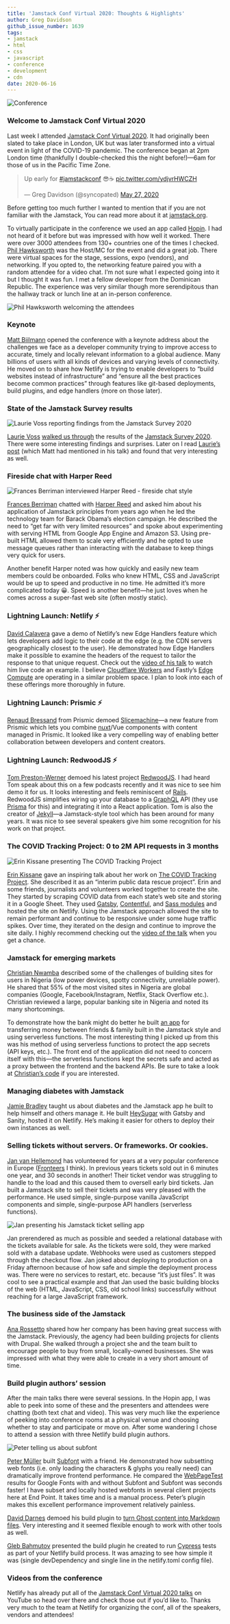 ```yaml
---
title: 'Jamstack Conf Virtual 2020: Thoughts & Highlights'
author: Greg Davidson
github_issue_number: 1639
tags:
- jamstack
- html
- css
- javascript
- conference
- development
- cdn
date: 2020-06-16
---
```


![Conference](/blog/2020/06/jamstack-conf-virtual-may-2020/conference.jpg)

### Welcome to Jamstack Conf Virtual 2020

Last week I attended [Jamstack Conf Virtual 2020](https://jamstackconf.com/2020/may/). It had originally been slated to take place in London, UK but was later transformed into a virtual event in light of the COVID-19 pandemic. The conference began at 2pm London time (thankfully I double-checked this the night before!)—​6am for those of us in the Pacific Time Zone.

<blockquote class="twitter-tweet"><p lang="en" dir="ltr">Up early for <a href="https://twitter.com/hashtag/jamstackconf?src=hash&amp;ref_src=twsrc%5Etfw">#jamstackconf</a> 😎☕️ <a href="https://t.co/ydjvrHWCZH">pic.twitter.com/ydjvrHWCZH</a></p>— Greg Davidson (@syncopated) <a href="https://twitter.com/syncopated/status/1265637434638778368?ref_src=twsrc%5Etfw">May 27, 2020</a></blockquote> <script async src="https://platform.twitter.com/widgets.js" charset="utf-8"></script>

Before getting too much further I wanted to mention that if you are not familiar with the Jamstack, You can read more about it at [jamstack.org](https://jamstack.org/).

To virtually participate in the conference we used an app called [Hopin](https://hopin.com/). I had not heard of it before but was impressed with how well it worked. There were over 3000 attendees from 130+ countries one of the times I checked. [Phil Hawksworth](https://www.hawksworx.com/) was the Host/​MC for the event and did a great job. There were virtual spaces for the stage, sessions, expo (vendors), and networking. If you opted to, the networking feature paired you with a random attendee for a video chat. I’m not sure what I expected going into it but I thought it was fun. I met a fellow developer from the Dominican Republic. The experience was very similar though more serendipitous than the hallway track or lunch line at an in-person conference.

![Phil Hawksworth welcoming the attendees](/blog/2020/06/jamstack-conf-virtual-may-2020/phil-welcome.png)

### Keynote

[Matt Biilmann](https://twitter.com/biilmann) opened the conference with a keynote address about the challenges we face as a developer community trying to improve access to accurate, timely and locally relevant information to a global audience. Many billions of users with all kinds of devices and varying levels of connectivity. He moved on to share how Netlify is trying to enable developers to “build websites instead of infrastructure” and “ensure all the best practices become common practices” through features like git-based deployments, build plugins, and edge handlers (more on those later).

### State of the Jamstack Survey results

![Laurie Voss reporting findings from the Jamstack Survey 2020](/blog/2020/06/jamstack-conf-virtual-may-2020/laurie-voss-talk.png)

[Laurie Voss](https://seldo.com/) [walked us through](https://slides.com/seldo/jamstack-survey-2020#/) the results of the [Jamstack Survey 2020](https://www.netlify.com/blog/2020/05/27/state-of-the-jamstack-survey-2020-first-results/). There were some interesting findings and surprises. Later on I read [Laurie’s post](https://seldo.com/posts/you-will-never-be-a-full-stack-developer/) (which Matt had mentioned in his talk) and found that very interesting as well.

### Fireside chat with Harper Reed

![Frances Berriman interviewed Harper Reed - fireside chat style](/blog/2020/06/jamstack-conf-virtual-may-2020/harper-phae-talk.png)

[Frances Berriman](https://fberriman.com/) chatted with [Harper Reed](https://harperreed.com/) and asked him about his application of Jamstack principles from years ago when he led the technology team for Barack Obama’s election campaign. He described the need to “get far with very limited resources” and spoke about experimenting with serving HTML from Google App Engine and Amazon S3. Using pre-built HTML allowed them to scale very efficiently and he opted to use message queues rather than interacting with the database to keep things very quick for users.

Another benefit Harper noted was how quickly and easily new team members could be onboarded. Folks who knew HTML, CSS and JavaScript would be up to speed and productive in no time. He admitted it’s more complicated today 😀. Speed is another benefit—he just loves when he comes across a super-fast web site (often mostly static).

### Lightning Launch: Netlify ⚡

[David Calavera](https://twitter.com/calavera) gave a demo of Netlify’s new Edge Handlers feature which lets developers add logic to their code at the edge (e.g. the CDN servers geographically closest to the user). He demonstrated how Edge Handlers make it possible to examine the headers of the request to tailor the response to that unique request. Check out the [video of his talk](https://www.youtube.com/watch?v=D44n8YVb5iI) to watch him live code an example. I believe [Cloudflare Workers](https://workers.cloudflare.com/) and Fastly’s [Edge Compute](https://www.fastly.com/products/edge-compute/serverless) are operating in a similar problem space. I plan to look into each of these offerings more thoroughly in future.

### Lightning Launch: Prismic ⚡

[Renaud Bressand](https://twitter.com/RenaudBressand) from Prismic demoed [Slicemachine](https://www.slicemachine.dev/)—​a new feature from Prismic which lets you combine [nuxt](https://nuxtjs.org/)/​Vue components with content managed in Prismic. It looked like a very compelling way of enabling better collaboration between developers and content creators.

### Lightning Launch: RedwoodJS ⚡

[Tom Preston-Werner](https://tom.preston-werner.com/) demoed his latest project [RedwoodJS](https://redwoodjs.com/). I had heard Tom speak about this on a few podcasts recently and it was nice to see him demo it for us. It looks interesting and feels reminiscent of [Rails](https://rubyonrails.org/). RedwoodJS simplifies wiring up your database to a [GraphQL](https://graphql.org/) API (they use [Prisma](https://www.prisma.io/) for this) and integrating it into a React application. Tom is also the creator of [Jekyll](https://jekyllrb.com/)—​a Jamstack-style tool which has been around for many years. It was nice to see several speakers give him some recognition for his work on that project.

### The COVID Tracking Project: 0 to 2M API requests in 3 months

![Erin Kissane presenting The COVID Tracking Project](/blog/2020/06/jamstack-conf-virtual-may-2020/kissane.png)

[Erin Kissane](http://incisive.nu/) gave an inspiring talk about her work on [The COVID Tracking Project](https://covidtracking.com). She described it as an “interim public data rescue project”. Erin and some friends, journalists and volunteers worked together to create the site. They started by scraping COVID data from each state’s web site and storing it in a Google Sheet. They used [Gatsby](https://www.gatsbyjs.com/), [Contentful](https://www.contentful.com/), and [Sass modules](https://css-tricks.com/introducing-sass-modules/) and hosted the site on Netlify. Using the Jamstack approach allowed the site to remain performant and continue to be responsive under some huge traffic spikes. Over time, they iterated on the design and continue to improve the site daily. I highly recommend checking out the [video of the talk](https://www.youtube.com/watch?v=ryngYoHXNfQ) when you get a chance.

### Jamstack for emerging markets

[Christian Nwamba](https://www.codebeast.dev/) described some of the challenges of building sites for users in Nigeria (low power devices, spotty connectivity, unreliable power). He shared that 55% of the most visited sites in Nigeria are global companies (Google, Facebook/​Instagram, Netflix, Stack Overflow etc.). Christian reviewed a large, popular banking site in Nigeria and noted its many shortcomings.

To demonstrate how the bank might do better he built [an app](https://proud-flower-060c1e01e.azurestaticapps.net/) for transferring money between friends & family built in the Jamstack style and using serverless functions. The most interesting thing I picked up from this was his method of using serverless functions to protect the app secrets (API keys, etc.). The front end of the application did not need to concern itself with this—​the serverless functions kept the secrets safe and acted as a proxy between the frontend and the backend APIs. Be sure to take a look at [Christian’s code](https://github.com/christiannwamba/quickbank) if you are interested.

### Managing diabetes with Jamstack

[Jamie Bradley](https://jamiebradley.dev/) taught us about diabetes and the Jamstack app he built to help himself and others manage it. He built [HeySugar](https://heysugar.health/) with Gatsby and Sanity, hosted it on Netlify. He’s making it easier for others to deploy their own instances as well.

### Selling tickets without servers. Or frameworks. Or cookies.

[Jan van Hellemond](https://jvhellemond.nl/) has volunteered for years at a very popular conference in Europe ([Fronteers](https://fronteers.nl/congres) I think). In previous years tickets sold out in 6 minutes one year, and 30 seconds in another! Their ticket vendor was struggling to handle to the load and this caused them to oversell early bird tickets. Jan built a Jamstack site to sell their tickets and was very pleased with the performance. He used simple, single-purpose vanilla JavaScript components and simple, single-purpose API handlers (serverless functions).

![Jan presenting his Jamstack ticket selling app](/blog/2020/06/jamstack-conf-virtual-may-2020/tickets.png)

Jan prerendered as much as possible and seeded a relational database with the tickets available for sale. As the tickets were sold, they were marked sold with a database update. Webhooks were used as customers stepped through the checkout flow. Jan joked about deploying to production on a Friday afternoon because of how safe and simple the deployment process was. There were no services to restart, etc. because “it’s just files”. It was cool to see a practical example and that Jan used the basic building blocks of the web (HTML, JavaScript, CSS, old school links) successfully without reaching for a large JavaScript framework.

### The business side of the Jamstack

[Ana Rossetto](https://twitter.com/_anarossetto_) shared how her company has been having great success with the Jamstack. Previously, the agency had been building projects for clients with Drupal. She walked through a project she and the team built to encourage people to buy from small, locally-owned businesses. She was impressed with what they were able to create in a very short amount of time.

### Build plugin authors’ session

After the main talks there were several sessions. In the Hopin app, I was able to peek into some of these and the presenters and attendees were chatting (both text chat and video). This was very much like the experience of peeking into conference rooms at a physical venue and choosing whether to stay and participate or move on. After some wandering I chose to attend a session with three Netlify build plugin authors.

![Peter telling us about subfont](/blog/2020/06/jamstack-conf-virtual-may-2020/subfont.png)

[Peter Müller](https://mntr.dk/) built [Subfont](https://github.com/Munter/netlify-plugin-subfont) with a friend. He demonstrated how subsetting web fonts (i.e. only loading the characters & glyphs you really need) can dramatically improve frontend performance. He compared the [WebPageTest](https://webpagetest.org/) results for Google Fonts with and without Subfont and Subfont was seconds faster! I have subset and locally hosted webfonts in several client projects here at End Point. It takes time and is a manual process. Peter’s plugin makes this excellent performance improvement relatively painless.

[David Darnes](https://darn.es/) demoed his build plugin to [turn Ghost content into Markdown files](https://github.com/daviddarnes/netlify-plugin-ghost-markdown). Very interesting and it seemed flexible enough to work with other tools as well.

[Gleb Bahmutov](https://twitter.com/bahmutov) presented the build plugin he created to run [Cypress](https://www.cypress.io/) tests as part of your Netlify build process. It was amazing to see how simple it was (single devDependency and single line in the netlify.toml config file).

### Videos from the conference

Netlify has already put all of the [Jamstack Conf Virtual 2020 talks](https://www.youtube.com/playlist?list=PL58Wk5g77lF8jzqp_1cViDf-WilJsAvqT) on YouTube so head over there and check those out if you’d like to. Thanks very much to the team at Netlify for organizing the conf, all of the speakers, vendors and attendees!
